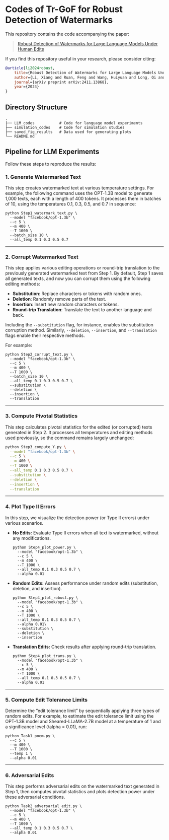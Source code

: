 # Codes of Tr-GoF for Robust Detection of Watermarks

This repository contains the code accompanying the paper:

> [Robust Detection of Watermarks for Large Language Models Under Human Edits](https://arxiv.org/abs/2411.13868)

If you find this repository useful in your research, please consider citing:

```bibtex
@article{li2024robust,
    title={Robust Detection of Watermarks for Large Language Models Under Human Edits},
    author={Li, Xiang and Ruan, Feng and Wang, Huiyuan and Long, Qi and Su, Weijie J},
    journal={arXiv preprint arXiv:2411.13868},
    year={2024}
}
```

## Directory Structure

```plaintext
.
├── LLM_codes           # Code for language model experiments
├── simulation_codes    # Code for simulation studies
├── saved_fig_results   # Data used for generating plots
└── README.md
```

## Pipeline for LLM Experiments

Follow these steps to reproduce the results:

### 1. Generate Watermarked Text

This step creates watermarked text at various temperature settings. For example, the following command uses the OPT-1.3B model to generate 1,000 texts, each with a length of 400 tokens. It processes them in batches of 10, using the temperatures 0.1, 0.3, 0.5, and 0.7 in sequence:

```
python Step1_watermark_text.py \
  --model "facebook/opt-1.3b" \
  --c 5 \
  --m 400 \
  --T 1000 \
  --batch_size 10 \
  --all_temp 0.1 0.3 0.5 0.7
```

---

### 2. Corrupt Watermarked Text

This step applies various editing operations or round-trip translation to the previously generated watermarked text from Step 1. By default, Step 1 saves all generated texts, and now you can corrupt them using the following editing methods:

- **Substitution**: Replace characters or tokens with random ones.
- **Deletion**: Randomly remove parts of the text.
- **Insertion**: Insert new random characters or tokens.
- **Round-trip Translation**: Translate the text to another language and back.

Including the `--substitution` flag, for instance, enables the substitution corruption method. Similarly, `--deletion`, `--insertion`, and `--translation` flags enable their respective methods. 

For example:

```
python Step2_corrupt_text.py \
  --model "facebook/opt-1.3b" \
  --c 5 \
  --m 400 \
  --T 1000 \
  --batch_size 10 \
  --all_temp 0.1 0.3 0.5 0.7 \
  --substitution \
  --deletion \
  --insertion \
  --translation
```

---

### 3. Compute Pivotal Statistics

This step calculates pivotal statistics for the edited (or corrupted) texts generated in Step 2. It processes all temperatures and editing methods used previously, so the command remains largely unchanged:

```bash
python Step3_compute_Y.py \
  --model "facebook/opt-1.3b" \
  --c 5 \
  --m 400 \
  --T 1000 \
  --all_temp 0.1 0.3 0.5 0.7 \
  --substitution \
  --deletion \
  --insertion \
  --translation
```

---

### 4. Plot Type II Errors

In this step, we visualize the detection power (or Type II errors) under various scenarios.

- **No Edits:**  Evaluate Type II errors when all text is watermarked, without any modifications.

  ``` 
  python Step4_plot_power.py \
    --model "facebook/opt-1.3b" \
    --c 5 \
    --m 400 \
    --T 1000 \
    --all_temp 0.1 0.3 0.5 0.7 \
    --alpha 0.01 
  ```

- **Random Edits:** Assess performance under random edits (substitution, deletion, and insertion).

  ```
  python Step4_plot_robust.py \
    --model "facebook/opt-1.3b" \
    --c 5 \
    --m 400 \
    --T 1000 \
    --all_temp 0.1 0.3 0.5 0.7 \
    --alpha 0.01\
    --substitution \
    --deletion \
    --insertion
  ```

- **Translation Edits:** Check results after applying round-trip translation.

  ```
  python Step4_plot_trans.py \
    --model "facebook/opt-1.3b" \
    --c 5 \
    --m 400 \
    --T 1000 \
    --all_temp 0.1 0.3 0.5 0.7 \
    --alpha 0.01
  ```
 
---

### 5. Compute Edit Tolerance Limits

Determine the “edit tolerance limit” by sequentially applying three types of random edits. For example, to estimate the edit tolerance limit using the OPT-1.3B model and Sheared-LLaMA-2.7B model at a temperature of 1 and a significance level \(\alpha = 0.01\), run:

```
python Task1_poem.py \
  --c 5 \
  --m 400 \
  --T 1000 \
  --temp 1 \
  --alpha 0.01
```

---

### 6. Adversarial Edits

This step performs adversarial edits on the watermarked text generated in Step 1, then computes pivotal statistics and plots detection power under these adversarial conditions.

```
python Task2_adversarial_edit.py \
  --model "facebook/opt-1.3b" \
  --c 5 \
  --m 400 \
  --T 1000 \
  --all_temp 0.1 0.3 0.5 0.7 \
  --alpha 0.01
```

